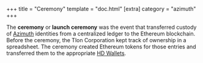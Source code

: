 +++
title = "Ceremony"
template = "doc.html"
[extra]
category = "azimuth"
+++

The **ceremony** or **launch ceremony** was the event that transferred custody of [Azimuth](../Azimuth) identities from a centralized ledger to the Ethereum blockchain. Before the ceremony, the Tlon Corporation kept track of ownership in a spreadsheet. The ceremony created Ethereum tokens for those entries and transferred them to the appropriate [HD Wallets](../hdwallet).
